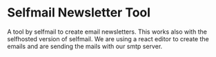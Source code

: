 # Selfmail Newsletter Tool

A tool by selfmail to create email newsletters. This works also with the selfhosted version of selfmail. We are using a react editor to create the emails and are sending the mails with our smtp server.
